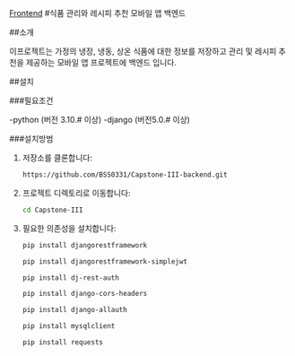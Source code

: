 ﻿[Frontend](https://github.com/BSS0331/Capstone-III)
#식품 관리와 레시피 추천 모바일 앱 백엔드

 ##소개

 이프로젝트는 가정의 냉장, 냉동, 상온 식품에 대한 정보를 저장하고 관리 및 레시피 추천을 제공하는 모바일 앱 프로젝트에 백엔드 입니다.

 ##설치

 ###필요조건

-python (버전 3.10.#  이상)
-django (버전5.0.# 이상)


###설치방범
1. 저장소를 클론합니다:
    ```bash
    https://github.com/BSS0331/Capstone-III-backend.git
    ```
2. 프로젝트 디렉토리로 이동합니다:
    ```bash
    cd Capstone-III
    ```
3. 필요한 의존성을 설치합니다:
    ```bash
    pip install djangorestframework
    ```
    ```bash
    pip install djangorestframework-simplejwt
    ```
    ```bash
    pip install dj-rest-auth
    ```
    ```bash
    pip install django-cors-headers
    ```
    ```bash
    pip install django-allauth
    ```
    ```bash
    pip install mysqlclient
    ```
    ```bash
    pip install requests
    ```

